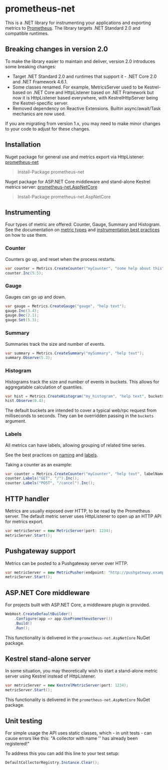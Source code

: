 # prometheus-net

This is a .NET library for instrumenting your applications and exporting metrics to [Prometheus](http://prometheus.io/). The library targets .NET Standard 2.0 and compatible runtimes.

## Breaking changes in version 2.0

To make the library easier to maintain and deliver, version 2.0 introduces some breaking changes:

* Target .NET Standard 2.0 and runtimes that support it - .NET Core 2.0 and .NET Framework 4.6.1.
* Some classes renamed. For example, MetricsServer used to be Kestrel-based on .NET Core and HttpListener based on .NET Framework but now it is HttpListener based everywhere, with KestrelHttpServer being the Kestrel-specific server.
* Removed dependency on Reactive Extensions. Builtin async/await/Task mechanics are now used.

If you are migrating from version 1.x, you may need to make minor changes to your code to adjust for these changes.

## Installation

Nuget package for general use and metrics export via HttpListener: [prometheus-net](https://www.nuget.org/packages/prometheus-net)

>Install-Package prometheus-net

Nuget package for ASP.NET Core middleware and stand-alone Kestrel metrics server: [prometheus-net.AspNetCore](https://www.nuget.org/packages/prometheus-net.AspNetCore)

>Install-Package prometheus-net.AspNetCore

## Instrumenting

Four types of metric are offered: Counter, Gauge, Summary and Histogram.
See the documentation on [metric types](http://prometheus.io/docs/concepts/metric_types/)
and [instrumentation best practices](http://prometheus.io/docs/practices/instrumentation/#counter-vs.-gauge-vs.-summary)
on how to use them.

### Counter

Counters go up, and reset when the process restarts.


```csharp
var counter = Metrics.CreateCounter("myCounter", "some help about this");
counter.Inc(5.5);
```

### Gauge

Gauges can go up and down.


```csharp
var gauge = Metrics.CreateGauge("gauge", "help text");
gauge.Inc(3.4);
gauge.Dec(2.1);
gauge.Set(5.3);
```

### Summary

Summaries track the size and number of events.

```csharp
var summary = Metrics.CreateSummary("mySummary", "help text");
summary.Observe(5.3);
```

### Histogram

Histograms track the size and number of events in buckets.
This allows for aggregatable calculation of quantiles.

```csharp
var hist = Metrics.CreateHistogram("my_histogram", "help text", buckets: new[] { 0, 0.2, 0.4, 0.6, 0.8, 0.9 });
hist.Observe(0.4);
```

The default buckets are intended to cover a typical web/rpc request from milliseconds to seconds.
They can be overridden passing in the `buckets` argument.

### Labels

All metrics can have labels, allowing grouping of related time series.

See the best practices on [naming](http://prometheus.io/docs/practices/naming/)
and [labels](http://prometheus.io/docs/practices/instrumentation/#use-labels).

Taking a counter as an example:

```csharp
var counter = Metrics.CreateCounter("myCounter", "help text", labelNames: new []{ "method", "endpoint"});
counter.Labels("GET", "/").Inc();
counter.Labels("POST", "/cancel").Inc();
```

## HTTP handler

Metrics are usually exposed over HTTP, to be read by the Prometheus server. The default metric server uses HttpListener to open up an HTTP API for metrics export.

```csharp
var metricServer = new MetricServer(port: 1234);
metricServer.Start();
```

## Pushgateway support

Metrics can be posted to a Pushgateway server over HTTP.

```csharp
var metricServer = new MetricPusher(endpoint: "http://pushgateway.example.org:9091/metrics", job: "some_job");
metricServer.Start();
```

## ASP.NET Core middleware

For projects built with ASP.NET Core, a middleware plugin is provided.

```csharp
WebHost.CreateDefaultBuilder()
	.Configure(app => app.UsePrometheusServer())
	.Build()
	.Run();
```

This functionality is delivered in the `prometheus-net.AspNetCore` NuGet package.

## Kestrel stand-alone server

In some situation, you may theoretically wish to start a stand-alone metric server using Kestrel instead of HttpListener.

```csharp
var metricServer = new KestrelMetricServer(port: 1234);
metricServer.Start();
```

This functionality is delivered in the `prometheus-net.AspNetCore` NuGet package.

## Unit testing
For simple usage the API uses static classes, which - in unit tests - can cause errors like this: "A collector with name '<NAME>' has already been registered!"

To address this you can add this line to your test setup:

```csharp
DefaultCollectorRegistry.Instance.Clear();
```